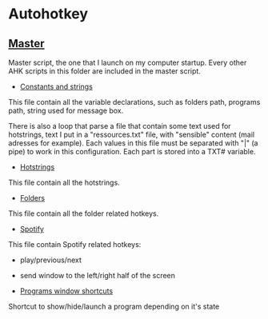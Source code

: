 Autohotkey
=========

[Master](Master.ahk)
-
Master script, the one that I launch on my computer startup. Every other AHK scripts in this folder are included in the master script.

* [Constants and strings](Constants.ahk)

This file contain all the variable declarations, such as folders path, programs path, string used for message box.

There is also a loop that parse a file that contain some text used for hotstrings, text I put in a "ressources.txt" file, with "sensible" content (mail adresses for example). Each values in this file must be separated with "|" (a pipe) to work in this configuration.
Each part is stored into a TXT# variable.

* [Hotstrings](Hotstrings.ahk)

This file contain all the hotstrings.

* [Folders](Folders.ahk)

This file contain all the folder related hotkeys.

* [Spotify](Spotify.ahk)

This file contain Spotify related hotkeys: 
* play/previous/next
* send window to the left/right half of the screen

* [Programs window shortcuts](ShortcutProgram.ahk)

Shortcut to show/hide/launch a program depending on it's state
